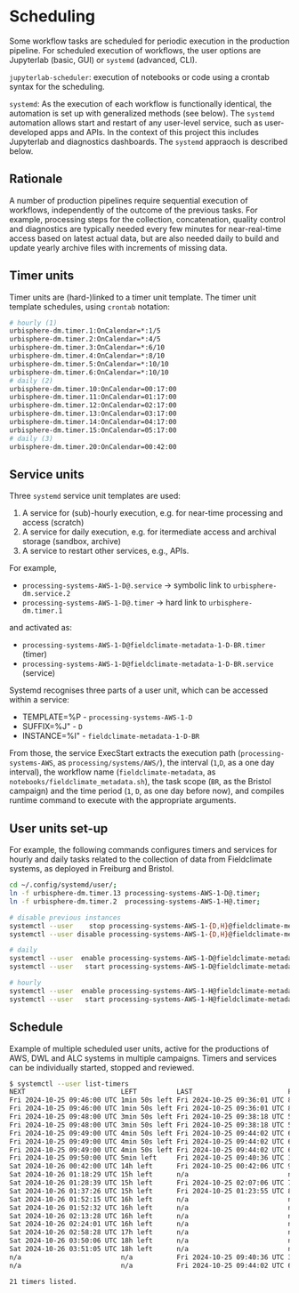# Scheduling

Some workflow tasks are scheduled for periodic execution in the production pipeline. For scheduled execution of workflows, the user options are Jupyterlab (basic, GUI) or `systemd` (advanced, CLI). 

`jupyterlab-scheduler`: execution of notebooks or code using a crontab syntax for the scheduling.  

`systemd`: As the execution of each workflow is functionally identical, the automation is set up with generalized methods (see below). The `systemd` automation allows start and restart of any user-level service, such as user-developed apps and APIs. In the context of this project this includes Jupyterlab and diagnostics dashboards. The `systemd` appraoch is described below.


## Rationale
A number of production pipelines require sequential execution of workflows, independently of the outcome of the previous tasks. For example, processing steps for the collection, concatenation, quality control and diagnostics are typically needed every few minutes for near-real-time access based on latest actual data, but are also needed daily to build and update yearly archive files with increments of missing data.

## Timer units

Timer units are (hard-)linked to a timer unit template. The timer unit template schedules, using `crontab` notation:

```bash
# hourly (1)
urbisphere-dm.timer.1:OnCalendar=*:1/5
urbisphere-dm.timer.2:OnCalendar=*:4/5
urbisphere-dm.timer.3:OnCalendar=*:6/10
urbisphere-dm.timer.4:OnCalendar=*:8/10
urbisphere-dm.timer.5:OnCalendar=*:10/10
urbisphere-dm.timer.6:OnCalendar=*:10/10
# daily (2)
urbisphere-dm.timer.10:OnCalendar=00:17:00
urbisphere-dm.timer.11:OnCalendar=01:17:00
urbisphere-dm.timer.12:OnCalendar=02:17:00
urbisphere-dm.timer.13:OnCalendar=03:17:00
urbisphere-dm.timer.14:OnCalendar=04:17:00
urbisphere-dm.timer.15:OnCalendar=05:17:00
# daily (3)
urbisphere-dm.timer.20:OnCalendar=00:42:00
```

## Service units

Three `systemd` service unit templates are used:
1. A service for (sub)-hourly execution, e.g. for near-time processing and access (scratch)
2. A service for daily execution, e.g. for itermediate access and archival storage (sandbox, archive)
3. A service to restart other services, e.g., APIs.


For example,
- `processing-systems-AWS-1-D@.service` -> symbolic link to `urbisphere-dm.service.2`
- `processing-systems-AWS-1-D@.timer` -> hard link to `urbisphere-dm.timer.1`

and activated as:
- `processing-systems-AWS-1-D@fieldclimate-metadata-1-D-BR.timer` (timer)
- `processing-systems-AWS-1-D@fieldclimate-metadata-1-D-BR.service` (service)

Systemd recognises three parts of a user unit, which can be accessed within a service:
- TEMPLATE=%P - `processing-systems-AWS-1-D`
- SUFFIX=%J" - `D`
- INSTANCE=%I" - `fieldclimate-metadata-1-D-BR`

From those, the service ExecStart extracts the execution path (`processing-systems-AWS`, as `processing/systems/AWS/`), the interval (`1`,`D`, as a one day interval), the workflow name (`fieldclimate-metadata`, as `notebooks/fieldclimate_metadata.sh`), the task scope (`BR`, as the Bristol campaign) and the time period (`1`, `D`, as one day before now), and compiles runtime command to execute with the appropriate arguments.

## User units set-up

For example, the following commands configures timers and services for hourly and daily tasks related to the collection of data from Fieldclimate systems, as deployed in Freiburg and Bristol.

```bash
cd ~/.config/systemd/user/;
ln -f urbisphere-dm.timer.13 processing-systems-AWS-1-D@.timer;
ln -f urbisphere-dm.timer.2  processing-systems-AWS-1-H@.timer;

# disable previous instances
systemctl --user    stop processing-systems-AWS-1-{D,H}@fieldclimate-metadata-1-{D,H}-{FR,BR,ALL}.{timer,service};
systemctl --user disable processing-systems-AWS-1-{D,H}@fieldclimate-metadata-1-{D,H}-{FR,BR,ALL}.{timer,service};

# daily
systemctl --user  enable processing-systems-AWS-1-D@fieldclimate-metadata-1-D-{FR,BR,ALL}.{timer,service};
systemctl --user   start processing-systems-AWS-1-D@fieldclimate-metadata-1-D-{FR,BR,ALL}.timer;

# hourly
systemctl --user  enable processing-systems-AWS-1-H@fieldclimate-metadata-1-H-{FR,BR,ALL}.{timer,service};
systemctl --user   start processing-systems-AWS-1-H@fieldclimate-metadata-1-H-{FR,BR,ALL}.timer;
```

## Schedule

Example of multiple scheduled user units, active for the productions of AWS, DWL and ALC systems in multiple campaigns. Timers and services can be individually started, stopped and reviewed.

```bash
$ systemctl --user list-timers
NEXT                        LEFT          LAST                        PASSED       UNIT                                                              ACTIVATES
Fri 2024-10-25 09:46:00 UTC 1min 50s left Fri 2024-10-25 09:36:01 UTC 8min ago     processing-datasets-conjoin-1-H@datasets-conjoin-1-H-BR:AWS.timer processing-datasets-conjoin-1-H@datasets-conjoin-1-H-BR:AWS.service
Fri 2024-10-25 09:46:00 UTC 1min 50s left Fri 2024-10-25 09:36:01 UTC 8min ago     processing-datasets-conjoin-1-H@datasets-conjoin-1-H-FR:AWS.timer processing-datasets-conjoin-1-H@datasets-conjoin-1-H-FR:AWS.service
Fri 2024-10-25 09:48:00 UTC 3min 50s left Fri 2024-10-25 09:38:18 UTC 5min ago     processing-datasets-conjoin-1-D@datasets-conjoin-1-D-BR:AWS.timer processing-datasets-conjoin-1-D@datasets-conjoin-1-D-BR:AWS.service
Fri 2024-10-25 09:48:00 UTC 3min 50s left Fri 2024-10-25 09:38:18 UTC 5min ago     processing-datasets-conjoin-1-D@datasets-conjoin-1-D-FR:AWS.timer processing-datasets-conjoin-1-D@datasets-conjoin-1-D-FR:AWS.service
Fri 2024-10-25 09:49:00 UTC 4min 50s left Fri 2024-10-25 09:44:02 UTC 6s ago       processing-systems-AWS-1-H@fieldclimate-metadata-1-H-ALL.timer    processing-systems-AWS-1-H@fieldclimate-metadata-1-H-ALL.service
Fri 2024-10-25 09:49:00 UTC 4min 50s left Fri 2024-10-25 09:44:02 UTC 6s ago       processing-systems-AWS-1-H@fieldclimate-metadata-1-H-BR.timer     processing-systems-AWS-1-H@fieldclimate-metadata-1-H-BR.service
Fri 2024-10-25 09:49:00 UTC 4min 50s left Fri 2024-10-25 09:44:02 UTC 6s ago       processing-systems-AWS-1-H@fieldclimate-metadata-1-H-FR.timer     processing-systems-AWS-1-H@fieldclimate-metadata-1-H-FR.service
Fri 2024-10-25 09:50:00 UTC 5min left     Fri 2024-10-25 09:40:36 UTC 3min 33s ago interfaces-datasets-api-1-H@datasets-api-1-H-FR:AWS.timer         interfaces-datasets-api-1-H@datasets-api-1-H-FR:AWS.service
Sat 2024-10-26 00:42:00 UTC 14h left      Fri 2024-10-25 00:42:06 UTC 9h ago       interfaces-datasets-api-0-D@datasets-api.timer                    interfaces-datasets-api-0-D@datasets-api.service
Sat 2024-10-26 01:18:29 UTC 15h left      n/a                         n/a          processing-systems-AWS-1-D@fieldclimate-metadata-1-D-FR.timer     processing-systems-AWS-1-D@fieldclimate-metadata-1-D-FR.service
Sat 2024-10-26 01:28:39 UTC 15h left      Fri 2024-10-25 02:07:06 UTC 7h ago       processing-systems-DWL-1-D@streamline-metadata-6-H-PA.timer       processing-systems-DWL-1-D@streamline-metadata-6-H-PA.service
Sat 2024-10-26 01:37:26 UTC 15h left      Fri 2024-10-25 01:23:55 UTC 8h ago       processing-systems-ALC-1-D@alc_raw2l1-metadata-1-D-PA.timer       processing-systems-ALC-1-D@alc_raw2l1-metadata-1-D-PA.service
Sat 2024-10-26 01:52:15 UTC 16h left      n/a                         n/a          processing-systems-AWS-1-D@wsn-metadata-1-D-FR.timer              processing-systems-AWS-1-D@wsn-metadata-1-D-FR.service
Sat 2024-10-26 01:52:32 UTC 16h left      n/a                         n/a          processing-systems-AWS-1-D@fieldclimate-metadata-1-D-ALL.timer    processing-systems-AWS-1-D@fieldclimate-metadata-1-D-ALL.service
Sat 2024-10-26 02:13:28 UTC 16h left      n/a                         n/a          processing-systems-AWS-1-D@fieldclimate-metadata-1-D-BR.timer     processing-systems-AWS-1-D@fieldclimate-metadata-1-D-BR.service
Sat 2024-10-26 02:24:01 UTC 16h left      n/a                         n/a          processing-datasets-conjoin-2-D@datasets-conjoin-2-D-FR:AWS.timer processing-datasets-conjoin-2-D@datasets-conjoin-2-D-FR:AWS.service
Sat 2024-10-26 02:58:28 UTC 17h left      n/a                         n/a          processing-datasets-conjoin-2-D@datasets-conjoin-2-D-BR:AWS.timer processing-datasets-conjoin-2-D@datasets-conjoin-2-D-BR:AWS.service
Sat 2024-10-26 03:50:06 UTC 18h left      n/a                         n/a          processing-datasets-conjoin-0-Y@datasets-conjoin-1-Y-FR:AWS.timer processing-datasets-conjoin-0-Y@datasets-conjoin-1-Y-FR:AWS.service
Sat 2024-10-26 03:51:05 UTC 18h left      n/a                         n/a          processing-datasets-conjoin-0-Y@datasets-conjoin-1-Y-BR:AWS.timer processing-datasets-conjoin-0-Y@datasets-conjoin-1-Y-BR:AWS.service
n/a                         n/a           Fri 2024-10-25 09:40:36 UTC 3min 33s ago processing-datasets-qc-1-D@datasets-qc-1-D-FR:AWS.timer           processing-datasets-qc-1-D@datasets-qc-1-D-FR:AWS.service
n/a                         n/a           Fri 2024-10-25 09:44:02 UTC 6s ago       processing-systems-AWS-1-H@wsn-metadata-1-H-FR.timer              processing-systems-AWS-1-H@wsn-metadata-1-H-FR.service

21 timers listed.
```
